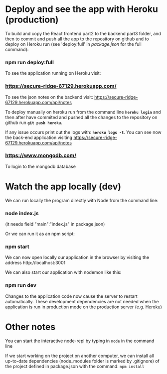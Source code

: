 # Deploy and see the app with Heroku (production)

To build and copy the React frontend part2 to the backend part3 folder, and then to commit and push all the app to the repository on github and to deploy on Heroku run (see 'deploy:full' in *package.json* for the full command):

### npm run deploy:full 

To see the application running on Heroku visit:

### https://secure-ridge-67129.herokuapp.com/ 

To see the json notes on the backend visit: https://secure-ridge-67129.herokuapp.com/api/notes <br>

To deploy manually on heroku run from the command line **`heroku login`** and then after have commited and pushed all the changes to the repository on github run **`git push heroku`**.

If any issue occurs print out the logs with:
**`heroku logs -t`**. You can see now the back-end application visiting https://secure-ridge-67129.herokuapp.com/api/notes 

### https://www.mongodb.com/

To login to the mongodb database


# Watch the app locally (dev)

We can run locally the program directly with Node from the command line:

### node index.js

(it needs field "main":"index.js" in package.json)

Or we can run it as an npm script:

### npm start

We can now open locally our application in the browser by visiting the address 
http://localhost:3001

We can also start our application with nodemon like this:

### npm run dev

Changes to the application code now cause the server to restart automatically. 
These development dependencies are not needed when the application is run in production mode on the production server (e.g. Heroku)


# Other notes

You can start the interactive node-repl by typing in 
`node` 
in the command line

If we start working on the project on another computer, we can install all up-to-date dependencies (node_modules folder is marked by .gitignore) of the project defined in package.json with the command:
`npm install`

